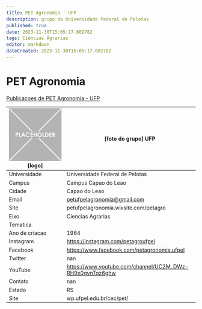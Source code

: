 ```yaml
---
title: PET Agronomia - UFP
description: grupo da Universidade Federal de Pelotas
published: true
date: 2023-11-30T15:05:17.602782
tags: Ciencias Agrarias
editor: markdown
dateCreated: 2023-11-30T15:05:17.602782
---
```


# PET Agronomia

[Publicacoes de PET Agronomia - UFP](/atividade/185PETAgronomiaUFP/feed)

| ![placeholder.png](/placeholder.png) [logo] | [foto do grupo] UFP         |
| ------------------------------------------- | ------------------------------------------------- |
| Universidade                                | Universidade Federal de Pelotas      |
| Campus                                      | Campus Capao do Leao            |
| Cidade                                      | Capao do Leao             |
| Email                                       | petufpelagronomia@gmail.com             |
| Site                                        | petufpelagronomia.wixsite.com/petagro              |
| Eixo                                        | Ciencias Agrarias              |
| Tematica                                    |           |
| Ano de criacao                              | 1964        |
| Instagram                                   | https://instagram.com/petagroufpel         |
| Facebook                                    | https://www.facebook.com/petagronomia.ufpel          |
| Twitter                                     | nan           |
| YouTube                                     | https://www.youtube.com/channel/UC2M_DWz-RH9x0gvnTqz6ghw           |
| Contato                                     | nan         |
| Estado                                      |  RS            |
| Site                                        | wp.ufpel.edu.br/cec/pet/ |
